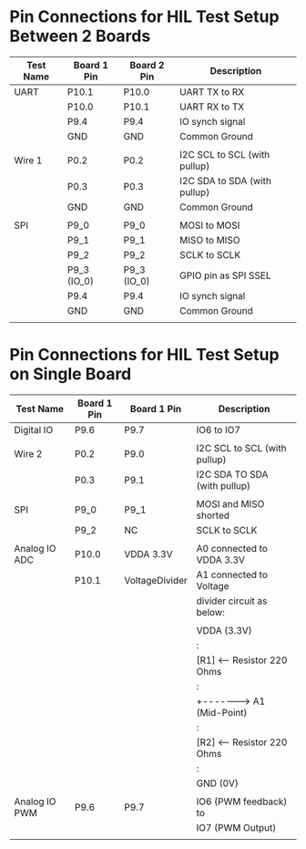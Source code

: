 # Pin Connections for HIL Test Setup Between 2 Boards

| Test Name     | Board 1 Pin   | Board 2 Pin   | Description                    |
|---------------|---------------|---------------|--------------------------------|
| UART          | P10.1         | P10.0         | UART TX to RX                  |
|               | P10.0         | P10.1         | UART RX to TX                  |
|               | P9.4          | P9.4          | IO synch signal                |
|               | GND           | GND           | Common Ground                  |
|               |               |               |                                |
| Wire 1        | P0.2          | P0.2          | I2C SCL to SCL (with pullup)   |
|               | P0.3          | P0.3          | I2C SDA to SDA (with pullup)   |
|               | GND           | GND           | Common Ground                  |
|               |               |               |                                |
| SPI           | P9_0          | P9_0          | MOSI to MOSI                   |
|               | P9_1          | P9_1          | MISO to MISO                   |
|               | P9_2          | P9_2          | SCLK to SCLK                   |
|               | P9_3 (IO_0)   | P9_3 (IO_0)   | GPIO pin as SPI SSEL           |
|               | P9.4          | P9.4          | IO synch signal                |
|               | GND           | GND           | Common Ground                  |
|               |               |               |                                |

# Pin Connections for HIL Test Setup on Single Board

| Test Name     | Board 1 Pin   | Board 1 Pin    | Description                    |
|---------------|---------------|----------------|--------------------------------|
| Digital IO    | P9.6          | P9.7           | IO6 to IO7                     |
|               |               |                |                                |
| Wire 2        | P0.2          | P9.0           | I2C SCL to SCL (with pullup)   |
|               | P0.3          | P9.1           | I2C SDA TO SDA (with pullup)   |
|               |               |                |                                |
| SPI           | P9_0          | P9_1           | MOSI and MISO shorted          |
|               | P9_2          | NC             | SCLK to SCLK                   |
|               |               |                |                                |
| Analog IO ADC | P10.0         | VDDA 3.3V      | A0 connected to VDDA 3.3V      |
|               | P10.1         | VoltageDivider | A1 connected to Voltage        |
|               |               |                | divider circuit as below:      |
|               |               |                |                                |
|               |               |                |  VDDA (3.3V)                   |
|               |               |                |   :                            |
|               |               |                |  [R1]   <-- Resistor 220 Ohms  |
|               |               |                |   :                            |
|               |               |                |   +-------> A1 (Mid-Point)     |
|               |               |                |   :                            |
|               |               |                |  [R2]   <-- Resistor 220 Ohms  |
|               |               |                |   :                            |
|               |               |                |  GND (0V)                      |
|               |               |                |                                |
| Analog IO PWM | P9.6          | P9.7           | IO6 (PWM feedback) to          |
|               |               |                |       IO7 (PWM Output)         |
|               |               |                |                                |
